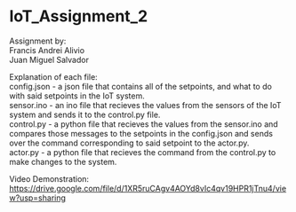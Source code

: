 # IoT_Assignment_2

Assignment by: <br/>
Francis Andrei Alivio <br/>
Juan Miguel Salvador <br/>

Explanation of each file: <br/>
config.json - a json file that contains all of the setpoints, and what to do with said setpoints in the IoT system. <br/>
sensor.ino - an ino file that recieves the values from the sensors of the IoT system and sends it to the control.py file. <br/>
control.py - a python file that recieves the values from the sensor.ino and compares those messages to the setpoints in the config.json and sends over the command corresponding to said setpoint to the actor.py. <br/>
actor.py - a python file that recieves the command from the control.py to make changes to the system. <br/>

Video Demonstration: <br/>
https://drive.google.com/file/d/1XR5ruCAgv4AOYd8vIc4qv19HPR1jTnu4/view?usp=sharing <br/>
